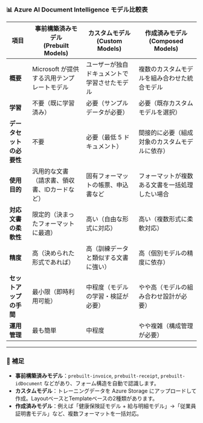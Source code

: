 

### 📊 Azure AI Document Intelligence モデル比較表

| 項目                     | 事前構築済みモデル<br>(Prebuilt Models)       | カスタムモデル<br>(Custom Models)         | 作成済みモデル<br>(Composed Models)        |
|------------------------|---------------------------------------------|------------------------------------------|--------------------------------------------|
| **概要**                | Microsoft が提供する汎用テンプレートモデル | ユーザーが独自ドキュメントで学習させたモデル | 複数のカスタムモデルを組み合わせた統合モデル |
| **学習**                | 不要（既に学習済み）                         | 必要（サンプルデータが必要）              | 必要（既存カスタムモデルを選択）             |
| **データセットの必要性** | 不要                                        | 必要（最低 5 ドキュメント）               | 間接的に必要（組成対象のカスタムモデルに依存）|
| **使用目的**            | 汎用的な文書（請求書、領収書、IDカードなど） | 固有フォーマットの帳票、申込書など         | フォーマットが複数ある文書を一括処理したい場合|
| **対応文書の柔軟性**    | 限定的（決まったフォーマットに最適）         | 高い（自由な形式に対応）                   | 高い（複数形式に柔軟対応）                   |
| **精度**                | 高（決められた形式であれば）                | 高（訓練データと類似する文書に強い）        | 高（個別モデルの精度に依存）                 |
| **セットアップの手間**  | 最小限（即時利用可能）                       | 中程度（モデルの学習・検証が必要）          | やや高（モデルの組み合わせ設計が必要）        |
| **運用管理**            | 最も簡単                                    | 中程度                                    | やや複雑（構成管理が必要）                   |

---

### 📝 補足

- **事前構築済みモデル**：`prebuilt-invoice`, `prebuilt-receipt`, `prebuilt-idDocument` などがあり、フォーム構造を自動で認識します。
- **カスタムモデル**：トレーニングデータを Azure Storage にアップロードして作成。LayoutベースとTemplateベースの2種類があります。
- **作成済みモデル**：例えば「健康保険証モデル + 給与明細モデル」→「従業員証明書モデル」など、複数フォーマットを一括対応。

